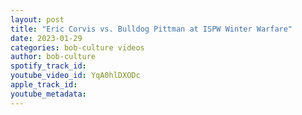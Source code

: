 ```yaml
---
layout: post
title: "Eric Corvis vs. Bulldog Pittman at ISPW Winter Warfare"
date: 2023-01-29
categories: bob-culture videos
author: bob-culture
spotify_track_id: 
youtube_video_id: YqA0hlDXODc
apple_track_id: 
youtube_metadata: 
---
```

